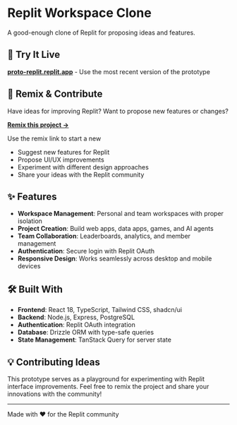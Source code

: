 # Replit Workspace Clone

A good-enough clone of Replit for proposing ideas and features.

## 🚀 Try It Live

**[proto-replit.replit.app](https://proto-replit.replit.app)** - Use the most recent version of the prototype

## 🔄 Remix & Contribute

Have ideas for improving Replit? Want to propose new features or changes?

**[Remix this project →](https://replit.com/@kodylow/ReplitPrototyper?v=1)**

Use the remix link to start a new 
- Suggest new features for Replit
- Propose UI/UX improvements
- Experiment with different design approaches
- Share your ideas with the Replit community

## ✨ Features

- **Workspace Management**: Personal and team workspaces with proper isolation
- **Project Creation**: Build web apps, data apps, games, and AI agents
- **Team Collaboration**: Leaderboards, analytics, and member management
- **Authentication**: Secure login with Replit OAuth
- **Responsive Design**: Works seamlessly across desktop and mobile devices

## 🛠 Built With

- **Frontend**: React 18, TypeScript, Tailwind CSS, shadcn/ui
- **Backend**: Node.js, Express, PostgreSQL
- **Authentication**: Replit OAuth integration
- **Database**: Drizzle ORM with type-safe queries
- **State Management**: TanStack Query for server state

## 💡 Contributing Ideas

This prototype serves as a playground for experimenting with Replit interface improvements. Feel free to remix the project and share your innovations with the community!

---

Made with ❤️ for the Replit community